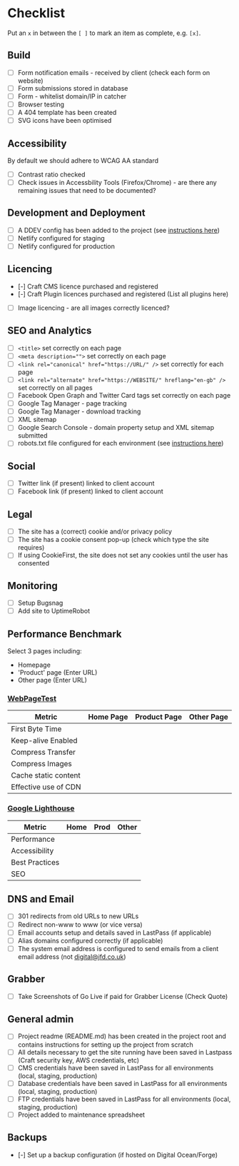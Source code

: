 # Checklist

Put an `x` in between the `[ ]` to mark an item as complete, e.g. `[x]`.

## Build
- [ ] Form notification emails - received by client (check each form on website)
- [ ] Form submissions stored in database
- [ ] Form - whitelist domain/IP in catcher
- [ ] Browser testing
- [ ] A 404 template has been created
- [ ] SVG icons have been optimised

## Accessibility
By default we should adhere to WCAG AA standard
- [ ] Contrast ratio checked
- [ ] Check issues in Accessbility Tools (Firefox/Chrome) - are there any remaining issues that need to be documented?

## Development and Deployment
- [ ] A DDEV config has been added to the project (see [instructions here](https://github.com/jamesforddesign/wiki/wiki/DDEV))
- [ ] Netlify configured for staging
- [ ] Netlify configured for production

## Licencing
- [-] Craft CMS licence purchased and registered
- [-] Craft Plugin licences purchased and registered (List all plugins here)
- [ ] Image licencing - are all images correctly licenced?

## SEO and Analytics
- [ ] `<title>` set correctly on each page
- [ ] `<meta description="">` set correctly on each page
- [ ] `<link rel="canonical" href="https://URL/" />` set correctly for each page
- [ ] `<link rel="alternate" href="https://WEBSITE/" hreflang="en-gb" />` set correctly on all pages
- [ ] Facebook Open Graph and Twitter Card tags set correctly on each page
- [ ] Google Tag Manager - page tracking
- [ ] Google Tag Manager - download tracking
- [ ] XML sitemap
- [ ] Google Search Console - domain property setup and XML sitemap submitted
- [ ] robots.txt file configured for each environment (see [instructions here](https://github.com/jamesforddesign/wiki/wiki/robots.txt))

## Social
- [ ] Twitter link (if present) linked to client account
- [ ] Facebook link (if present) linked to client account

## Legal
- [ ] The site has a (correct) cookie and/or privacy policy
- [ ] The site has a cookie consent pop-up (check which type the site requires)
- [ ] If using CookieFirst, the site does not set any cookies until the user has consented

## Monitoring
- [ ] Setup Bugsnag
- [ ] Add site to UptimeRobot

## Performance Benchmark
Select 3 pages including:
- Homepage
- 'Product' page (Enter URL)
- Other page (Enter URL)

### [WebPageTest](https://www.webpagetest.org/)

| Metric                 | Home Page    | Product Page | Other Page   |
|------------------------|--------------|--------------|--------------|
| First Byte Time        |              |              |              |
| Keep-alive Enabled     |              |              |              |
| Compress Transfer      |              |              |              |
| Compress Images        |              |              |              |
| Cache static content   |              |              |              |
| Effective use of CDN   |              |              |              |

### [Google Lighthouse](https://web.dev/)

| Metric                 | Home  | Prod  | Other |
|------------------------|-------|-------|-------|
| Performance            |       |       |       |
| Accessibility          |       |       |       |
| Best Practices         |       |       |       |
| SEO                    |       |       |       |

## DNS and Email
- [ ] 301 redirects from old URLs to new URLs
- [ ] Redirect non-www to www (or vice versa)
- [ ] Email accounts setup and details saved in LastPass (if applicable)
- [ ] Alias domains configured correctly (if applicable)
- [ ] The system email address is configured to send emails from a client email address (not digital@jfd.co.uk)

## Grabber
- [ ] Take Screenshots of Go Live if paid for Grabber License (Check Quote)

## General admin
- [ ] Project readme (README.md) has been created in the project root and contains instructions for setting up the project from scratch
- [ ] All details necessary to get the site running have been saved in Lastpass (Craft security key, AWS credentials, etc)
- [ ] CMS credentials have been saved in LastPass for all environments (local, staging, production)
- [ ] Database credentials have been saved in LastPass for all environments (local, staging, production)
- [ ] FTP credentials have been saved in LastPass for all environments (local, staging, production)
- [ ] Project added to maintenance spreadsheet

## Backups
- [-] Set up a backup configuration (if hosted on Digital Ocean/Forge)